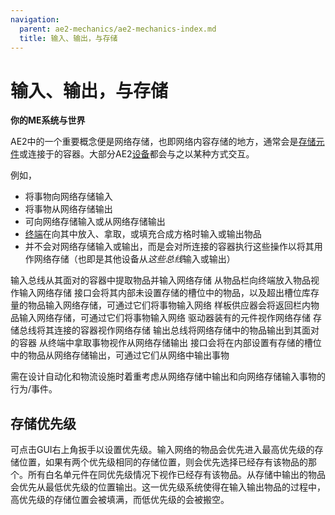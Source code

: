 ```yaml
---
navigation:
  parent: ae2-mechanics/ae2-mechanics-index.md
  title: 输入、输出，与存储
---
```


# 输入、输出，与存储

**你的ME系统与世界**

AE2中的一个重要概念便是网络存储，也即网络内容存储的地方，通常会是[存储元件](../items-blocks-machines/storage_cells.md)或连接于<ItemLink id="storage_bus" />的容器。大部分AE2[设备](../ae2-mechanics/devices.md)都会与之以某种方式交互。

例如，

*   <ItemLink id="import_bus" />将事物向网络存储输入
*   <ItemLink id="export_bus" />将事物从网络存储输出
*   <ItemLink id="interface" />可向网络存储输入或从网络存储输出
*   [终端](../items-blocks-machines/terminals.md)在向其中放入、拿取，或填充合成方格时输入或输出物品
*   <ItemLink id="storage_bus" />并不会对网络存储输入或输出，而是会对所连接的容器执行这些操作以将其用作网络存储（也即是其他设备从*这些总线*输入或输出）

<GameScene zoom="4" interactive={true}>
  <ImportStructure src="../assets/assemblies/import_export_storage.snbt" />

  <BoxAnnotation color="#dddddd" min="8 1 1" max="9 1.3 2">
        输入总线从其面对的容器中提取物品并输入网络存储
  </BoxAnnotation>

  <BoxAnnotation color="#dddddd" min="8 2 1" max="9 3 1.3">
        从物品栏向终端放入物品视作输入网络存储
  </BoxAnnotation>

  <BoxAnnotation color="#dddddd" min="7 0 1" max="8 1 2">
        接口会将其内部未设置存储的槽位中的物品，以及超出槽位库存量的物品输入网络存储，可通过它们将事物输入网络
  </BoxAnnotation>

  <BoxAnnotation color="#dddddd" min="6 0 1" max="7 1 2">
        样板供应器会将返回栏内物品输入网络存储，可通过它们将事物输入网络
  </BoxAnnotation>

  <BoxAnnotation color="#dddddd" min="4 1 1" max="5 2 2">
        驱动器装有的元件视作网络存储
  </BoxAnnotation>

  <BoxAnnotation color="#dddddd" min="3 1 1" max="4 1.3 2">
        存储总线将其连接的容器视作网络存储
  </BoxAnnotation>

  <BoxAnnotation color="#dddddd" min="1 1 1" max="2 1.3 2">
        输出总线将网络存储中的物品输出到其面对的容器
  </BoxAnnotation>

  <BoxAnnotation color="#dddddd" min="1 2 1" max="2 3 1.3">
        从终端中拿取事物视作从网络存储输出
  </BoxAnnotation>

  <BoxAnnotation color="#dddddd" min="0 1 1" max="1 2 2">
        接口会将在内部设置有存储的槽位中的物品从网络存储输出，可通过它们从网络中输出事物
  </BoxAnnotation>

  <IsometricCamera yaw="195" pitch="30" />
</GameScene>

需在设计自动化和物流设施时着重考虑从网络存储中输出和向网络存储输入事物的行为/事件。

## 存储优先级

可点击GUI右上角扳手以设置优先级。输入网络的物品会优先进入最高优先级的存储位置，如果有两个优先级相同的存储位置，则会优先选择已经存有该物品的那个。所有白名单元件在同优先级情况下视作已经存有该物品。从存储中输出的物品会优先从最低优先级的位置输出。这一优先级系统使得在输入输出物品的过程中，高优先级的存储位置会被填满，而低优先级的会被搬空。